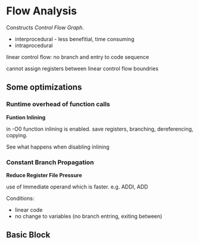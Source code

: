 # Flow Analysis
Constructs _Control Flow Graph_.

 - interprocedural - less benefitial, time consuming
 - intraprocedural 

linear control flow: no branch and entry to code sequence

cannot assign registers between linear control flow boundries

## Some optimizations

### Runtime overhead of function calls 
**Funtion Inlining**

in -O0 function inlining is enabled. save registers, branching, dereferencing, copying.

See what happens when disabling inlining

### Constant Branch Propagation
**Reduce Register File Pressure**

use of Immediate operand which is faster. e.g. ADDI, ADD

Conditions:
  - linear code
  - no change to variables (no branch entring, exiting between)

## Basic Block

